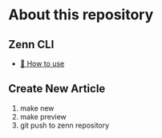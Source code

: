 # About this repository

## Zenn CLI

* [📘 How to use](https://zenn.dev/zenn/articles/zenn-cli-guide)

## Create New Article

1. make new
2. make preview
3. git push to zenn repository
